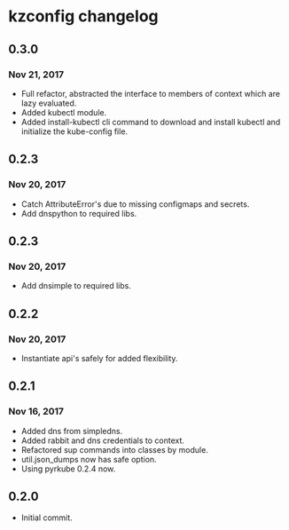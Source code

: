 # kzconfig changelog


## 0.3.0
### Nov 21, 2017
* Full refactor, abstracted the interface to members of context which are lazy evaluated.
* Added kubectl module.
* Added install-kubectl cli command to download and install kubectl and initialize the kube-config file.


## 0.2.3
### Nov 20, 2017
* Catch AttributeError's due to missing configmaps and secrets.
* Add dnspython to required libs.


## 0.2.3
### Nov 20, 2017
* Add dnsimple to required libs.


## 0.2.2
### Nov 20, 2017
* Instantiate api's safely for added flexibility.


## 0.2.1
### Nov 16, 2017
* Added dns from simpledns.
* Added rabbit and dns credentials to context.
* Refactored sup commands into classes by module.
* util.json_dumps now has safe option.
* Using pyrkube 0.2.4 now.


## 0.2.0
* Initial commit.
